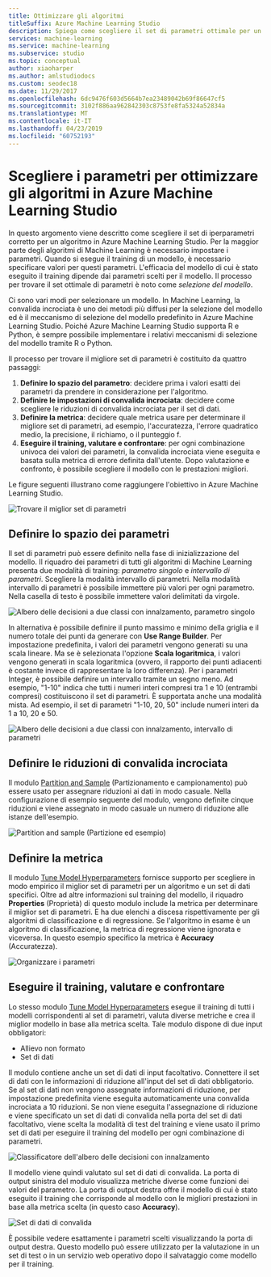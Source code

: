 ```yaml
---
title: Ottimizzare gli algoritmi
titleSuffix: Azure Machine Learning Studio
description: Spiega come scegliere il set di parametri ottimale per un algoritmo in Azure Machine Learning Studio.
services: machine-learning
ms.service: machine-learning
ms.subservice: studio
ms.topic: conceptual
author: xiaoharper
ms.author: amlstudiodocs
ms.custom: seodec18
ms.date: 11/29/2017
ms.openlocfilehash: 6dc9476f603d5664b7ea23489042b69f86647cf5
ms.sourcegitcommit: 3102f886aa962842303c8753fe8fa5324a52834a
ms.translationtype: MT
ms.contentlocale: it-IT
ms.lasthandoff: 04/23/2019
ms.locfileid: "60752193"
---
```

# <a name="choose-parameters-to-optimize-your-algorithms-in-azure-machine-learning-studio"></a>Scegliere i parametri per ottimizzare gli algoritmi in Azure Machine Learning Studio

In questo argomento viene descritto come scegliere il set di iperparametri corretto per un algoritmo in Azure Machine Learning Studio. Per la maggior parte degli algoritmi di Machine Learning è necessario impostare i parametri. Quando si esegue il training di un modello, è necessario specificare valori per questi parametri. L'efficacia del modello di cui è stato eseguito il training dipende dai parametri scelti per il modello. Il processo per trovare il set ottimale di parametri è noto come *selezione del modello*.



Ci sono vari modi per selezionare un modello. In Machine Learning, la convalida incrociata è uno dei metodi più diffusi per la selezione del modello ed è il meccanismo di selezione del modello predefinito in Azure Machine Learning Studio. Poiché Azure Machine Learning Studio supporta R e Python, è sempre possibile implementare i relativi meccanismi di selezione del modello tramite R o Python.

Il processo per trovare il migliore set di parametri è costituito da quattro passaggi:

1. **Definire lo spazio del parametro**: decidere prima i valori esatti dei parametri da prendere in considerazione per l'algoritmo.
2. **Definire le impostazioni di convalida incrociata**: decidere come scegliere le riduzioni di convalida incrociata per il set di dati.
3. **Definire la metrica**: decidere quale metrica usare per determinare il migliore set di parametri, ad esempio, l'accuratezza, l'errore quadratico medio, la precisione, il richiamo, o il punteggio f.
4. **Eseguire il training, valutare e confrontare**: per ogni combinazione univoca dei valori dei parametri, la convalida incrociata viene eseguita e basata sulla metrica di errore definita dall'utente. Dopo valutazione e confronto, è possibile scegliere il modello con le prestazioni migliori.

Le figure seguenti illustrano come raggiungere l'obiettivo in Azure Machine Learning Studio.

![Trovare il miglior set di parametri](./media/algorithm-parameters-optimize/fig1.png)

## <a name="define-the-parameter-space"></a>Definire lo spazio dei parametri
Il set di parametri può essere definito nella fase di inizializzazione del modello. Il riquadro dei parametri di tutti gli algoritmi di Machine Learning presenta due modalità di training: *parametro singolo* e *intervallo di parametri*. Scegliere la modalità intervallo di parametri. Nella modalità intervallo di parametri è possibile immettere più valori per ogni parametro. Nella casella di testo è possibile immettere valori delimitati da virgole.

![Albero delle decisioni a due classi con innalzamento, parametro singolo](./media/algorithm-parameters-optimize/fig2.png)

 In alternativa è possibile definire il punto massimo e minimo della griglia e il numero totale dei punti da generare con **Use Range Builder**. Per impostazione predefinita, i valori dei parametri vengono generati su una scala lineare. Ma se è selezionata l'opzione **Scala logaritmica**, i valori vengono generati in scala logaritmica (ovvero, il rapporto dei punti adiacenti è costante invece di rappresentare la loro differenza). Per i parametri Integer, è possibile definire un intervallo tramite un segno meno. Ad esempio, "1-10" indica che tutti i numeri interi compresi tra 1 e 10 (entrambi compresi) costituiscono il set di parametri. È supportata anche una modalità mista. Ad esempio, il set di parametri "1-10, 20, 50" include numeri interi da 1 a 10, 20 e 50.

![Albero delle decisioni a due classi con innalzamento, intervallo di parametri](./media/algorithm-parameters-optimize/fig3.png)

## <a name="define-cross-validation-folds"></a>Definire le riduzioni di convalida incrociata
Il modulo [Partition and Sample][partition-and-sample] (Partizionamento e campionamento) può essere usato per assegnare riduzioni ai dati in modo casuale. Nella configurazione di esempio seguente del modulo, vengono definite cinque riduzioni e viene assegnato in modo casuale un numero di riduzione alle istanze dell'esempio.

![Partition and sample (Partizione ed esempio)](./media/algorithm-parameters-optimize/fig4.png)

## <a name="define-the-metric"></a>Definire la metrica
Il modulo [Tune Model Hyperparameters][tune-model-hyperparameters] fornisce supporto per scegliere in modo empirico il miglior set di parametri per un algoritmo e un set di dati specifici. Oltre ad altre informazioni sul training del modello, il riquadro **Properties** (Proprietà) di questo modulo include la metrica per determinare il miglior set di parametri. E ha due elenchi a discesa rispettivamente per gli algoritmi di classificazione e di regressione. Se l'algoritmo in esame è un algoritmo di classificazione, la metrica di regressione viene ignorata e viceversa. In questo esempio specifico la metrica è **Accuracy** (Accuratezza).   

![Organizzare i parametri](./media/algorithm-parameters-optimize/fig5.png)

## <a name="train-evaluate-and-compare"></a>Eseguire il training, valutare e confrontare
Lo stesso modulo [Tune Model Hyperparameters][tune-model-hyperparameters] esegue il training di tutti i modelli corrispondenti al set di parametri, valuta diverse metriche e crea il miglior modello in base alla metrica scelta. Tale modulo dispone di due input obbligatori:

* Allievo non formato
* Set di dati

Il modulo contiene anche un set di dati di input facoltativo. Connettere il set di dati con le informazioni di riduzione all'input del set di dati obbligatorio. Se al set di dati non vengono assegnate informazioni di riduzione, per impostazione predefinita viene eseguita automaticamente una convalida incrociata a 10 riduzioni. Se non viene eseguita l'assegnazione di riduzione e viene specificato un set di dati di convalida nella porta del set di dati facoltativo, viene scelta la modalità di test del training e viene usato il primo set di dati per eseguire il training del modello per ogni combinazione di parametri.

![Classificatore dell'albero delle decisioni con innalzamento](./media/algorithm-parameters-optimize/fig6a.png)

Il modello viene quindi valutato sul set di dati di convalida. La porta di output sinistra del modulo visualizza metriche diverse come funzioni dei valori del parametro. La porta di output destra offre il modello di cui è stato eseguito il training che corrisponde al modello con le migliori prestazioni in base alla metrica scelta (in questo caso **Accuracy**).  

![Set di dati di convalida](./media/algorithm-parameters-optimize/fig6b.png)

È possibile vedere esattamente i parametri scelti visualizzando la porta di output destra. Questo modello può essere utilizzato per la valutazione in un set di test o in un servizio web operativo dopo il salvataggio come modello per il training.

<!-- Module References -->
[partition-and-sample]: https://msdn.microsoft.com/library/azure/a8726e34-1b3e-4515-b59a-3e4a475654b8/
[tune-model-hyperparameters]: https://msdn.microsoft.com/library/azure/038d91b6-c2f2-42a1-9215-1f2c20ed1b40/
